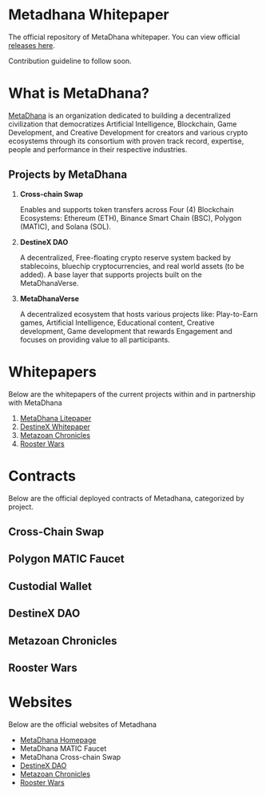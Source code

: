 # Metadhana Whitepaper

The official repository of MetaDhana whitepaper.
You can view official [releases here](https://github.com/Metadhana-Studio/mds-whitepaper/releases).

Contribution guideline to follow soon.

# What is MetaDhana?

[MetaDhana](https://www.metadhana.io/) is an organization dedicated to building a decentralized civilization that democratizes Artificial Intelligence, Blockchain, Game Development, and Creative Development for creators and various crypto ecosystems through its consortium with proven track record, expertise, people and performance in their respective industries.

## Projects by MetaDhana

1. **Cross-chain Swap**

   Enables and supports token transfers across Four (4) Blockchain Ecosystems: Ethereum (ETH), Binance Smart Chain (BSC), Polygon (MATIC), and Solana (SOL).

2. **DestineX DAO**

   A decentralized, Free-floating crypto reserve system backed by stablecoins, bluechip cryptocurrencies, and real world assets (to be added). A base layer that supports projects built on the MetaDhanaVerse.

3. **MetaDhanaVerse**

   A decentralized ecosystem that hosts various projects like: Play-to-Earn games, Artificial Intelligence, Educational content, Creative development, Game development that rewards Engagement and focuses on providing value to all participants.

# Whitepapers

Below are the whitepapers of the current projects within and in partnership with MetaDhana

1. [MetaDhana Litepaper](https://whitepaper.metadhana.io/)
2. [DestineX Whitepaper](https://whitepaper.ds10x.money/)
3. [Metazoan Chronicles](https://whitepaper.metazoan.io/)
4. [Rooster Wars](https://whitepaper.roosterwars.io/)

# Contracts

Below are the official deployed contracts of Metadhana, categorized by project.

## Cross-Chain Swap

## Polygon MATIC Faucet

## Custodial Wallet

## DestineX DAO

## Metazoan Chronicles

## Rooster Wars

# Websites

Below are the official websites of Metadhana

- [MetaDhana Homepage](https://www.metadhana.io/)
- MetaDhana MATIC Faucet
- MetaDhana Cross-chain Swap
- [DestineX DAO](https://www.ds10x.money/)
- [Metazoan Chronicles](https://www.metazoan.io/)
- [Rooster Wars](https://www.roosterwars.io/)
